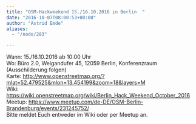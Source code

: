 ```yaml
---
title: "OSM-Hackweekend 15./16.10.2016 in Berlin  "
date: "2016-10-07T08:00:53+00:00"
author: "Astrid Emde"
aliases:
  - "/node/283"

---
```


Wann: 15./16.10.2016 ab 10:00 Uhr
<br/>
Wo: Büro 2.0, Weigandufer 45, 12059 Berlin, Konferenzraum (Ausschilderung folgen)
<br/>
Karte:
http://www.openstreetmap.org/?mlat=52.479525&mlon=13.454199&zoom=18&layers=M
<br/>
Wiki: https://wiki.openstreetmap.org/wiki/Berlin_Hack_Weekend_October_2016
<br/>
Meetup:
https://www.meetup.com/de-DE/OSM-Berlin-Brandenburg/events/231245752/
<br/>
Bitte meldet Euch entweder im Wiki oder per Meetup an.
